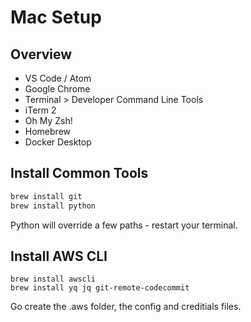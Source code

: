 # Mac Setup

## Overview

* VS Code / Atom
* Google Chrome
* Terminal > Developer Command Line Tools
* iTerm 2
* Oh My Zsh!
* Homebrew
* Docker Desktop

## Install Common Tools

```bash
brew install git
brew install python
```

Python will override a few paths - restart your terminal.

## Install AWS CLI

```
brew install awscli
brew install yq jq git-remote-codecommit
```

Go create the .aws folder, the config and creditials files.